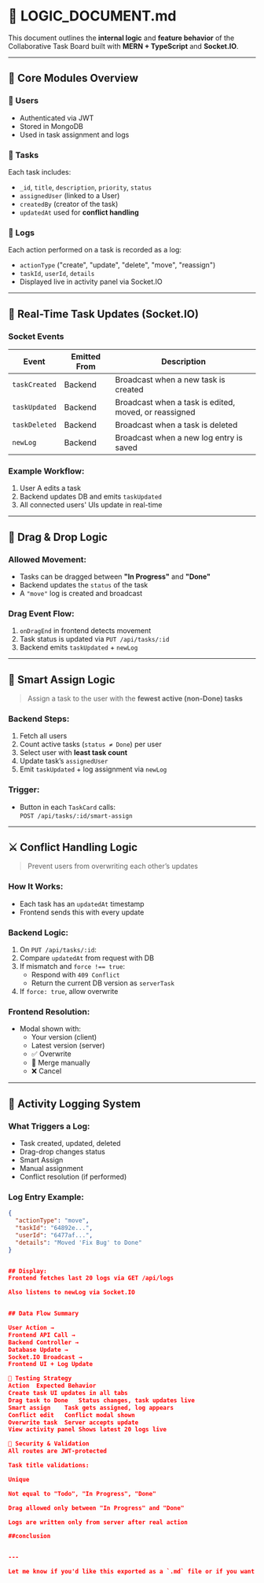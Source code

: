 # 🧠 LOGIC_DOCUMENT.md

This document outlines the **internal logic** and **feature behavior** of the Collaborative Task Board built with **MERN + TypeScript** and **Socket.IO**.

---

## 📌 Core Modules Overview

### 🔹 Users
- Authenticated via JWT
- Stored in MongoDB
- Used in task assignment and logs

### 🔹 Tasks
Each task includes:
- `_id`, `title`, `description`, `priority`, `status`
- `assignedUser` (linked to a User)
- `createdBy` (creator of the task)
- `updatedAt` used for **conflict handling**

### 🔹 Logs
Each action performed on a task is recorded as a log:
- `actionType` ("create", "update", "delete", "move", "reassign")
- `taskId`, `userId`, `details`
- Displayed live in activity panel via Socket.IO

---

## 🔁 Real-Time Task Updates (Socket.IO)

### Socket Events

| Event         | Emitted From | Description                           |
|---------------|--------------|---------------------------------------|
| `taskCreated` | Backend       | Broadcast when a new task is created |
| `taskUpdated` | Backend       | Broadcast when a task is edited, moved, or reassigned |
| `taskDeleted` | Backend       | Broadcast when a task is deleted      |
| `newLog`      | Backend       | Broadcast when a new log entry is saved |

### Example Workflow:
1. User A edits a task
2. Backend updates DB and emits `taskUpdated`
3. All connected users' UIs update in real-time

---

## 🧱 Drag & Drop Logic

### Allowed Movement:
- Tasks can be dragged between **"In Progress"** and **"Done"**
- Backend updates the `status` of the task
- A `"move"` log is created and broadcast

### Drag Event Flow:
1. `onDragEnd` in frontend detects movement
2. Task status is updated via `PUT /api/tasks/:id`
3. Backend emits `taskUpdated` + `newLog`

---

## 🎯 Smart Assign Logic

> Assign a task to the user with the **fewest active (non-Done) tasks**

### Backend Steps:
1. Fetch all users
2. Count active tasks (`status ≠ Done`) per user
3. Select user with **least task count**
4. Update task’s `assignedUser`
5. Emit `taskUpdated` + log assignment via `newLog`

### Trigger:
- Button in each `TaskCard` calls:  
  `POST /api/tasks/:id/smart-assign`

---

## ⚔️ Conflict Handling Logic

> Prevent users from overwriting each other’s updates

### How It Works:
- Each task has an `updatedAt` timestamp
- Frontend sends this with every update

### Backend Logic:
1. On `PUT /api/tasks/:id`:
2. Compare `updatedAt` from request with DB
3. If mismatch and `force !== true`:
   - Respond with `409 Conflict`
   - Return the current DB version as `serverTask`
4. If `force: true`, allow overwrite

### Frontend Resolution:
- Modal shown with:
  - Your version (client)
  - Latest version (server)
  - ✅ Overwrite
  - 🔄 Merge manually
  - ❌ Cancel

---

## 📜 Activity Logging System

### What Triggers a Log:
- Task created, updated, deleted
- Drag-drop changes status
- Smart Assign
- Manual assignment
- Conflict resolution (if performed)

### Log Entry Example:
```json
{
  "actionType": "move",
  "taskId": "64892e...",
  "userId": "6477af...",
  "details": "Moved 'Fix Bug' to Done"
}


## Display:
Frontend fetches last 20 logs via GET /api/logs

Also listens to newLog via Socket.IO


## Data Flow Summary

User Action →
Frontend API Call →
Backend Controller →
Database Update →
Socket.IO Broadcast →
Frontend UI + Log Update

🧪 Testing Strategy
Action	Expected Behavior
Create task	UI updates in all tabs
Drag task to Done	Status changes, task updates live
Smart assign	Task gets assigned, log appears
Conflict edit	Conflict modal shown
Overwrite task	Server accepts update
View activity panel	Shows latest 20 logs live

🔐 Security & Validation
All routes are JWT-protected

Task title validations:

Unique

Not equal to "Todo", "In Progress", "Done"

Drag allowed only between "In Progress" and "Done"

Logs are written only from server after real action

##conclusion


---

Let me know if you'd like this exported as a `.md` file or if you want a final **demo video script or deployment guide** next.
